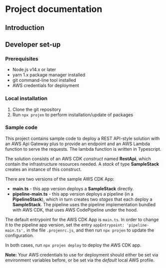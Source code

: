 # Project documentation

## Introduction


## Developer set-up

### Prerequisites

* Node.js v14.x or later
* yarn 1.x package manager installed
* git command-line tool installed
* AWS credentials for deployment

### Local installation

1. Clone the git repository
2. Run `npx projen` to perform installation/update of packages

### Sample code

This project contains sample code to deploy a REST API-style solution with an AWS Api Gateway plus to provide
an endpoint and an AWS Lambda function to serve the requests. 
The lambda function is written in Typescript.

The solution consists of an AWS CDK _construct_ named **RestApi**, which contain the infrastructure resources needed.
A _stack_ of type **SampleStack** creates an instance of this construct.

There are two versions of the sample AWS CDK App:

* **main.ts** - this app version deploys a **SampleStack** directly.
* **pipeline-main.ts** - this app version deploys a pipeline (in a **PipelineStack**), which in turn creates two _stages_ that each deploy a **SampleStack**. The pipeline uses the pipeline implementation bundled with AWS CDK, that uses AWS CodePipeline under the hood.

The default entrypoint for the AWS CDK App is `main.ts`. 
In order to change it to the pipeline app version, set the entry `appEntrypoint: 'pipeline-main.ts',` in the file `.projenrc.js`,
and then run `npx projen` to update the configuration.

In both cases, run `npx projen deploy` to deploy the AWS CDK app.

**Note:** Your AWS credentials to use for deployment should either be set via environment variables before, or be set via the _default_ local AWS profile.

